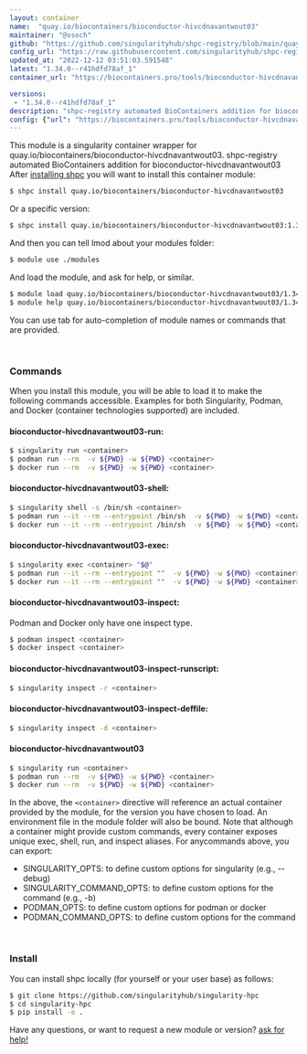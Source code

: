 ```yaml
---
layout: container
name:  "quay.io/biocontainers/bioconductor-hivcdnavantwout03"
maintainer: "@vsoch"
github: "https://github.com/singularityhub/shpc-registry/blob/main/quay.io/biocontainers/bioconductor-hivcdnavantwout03/container.yaml"
config_url: "https://raw.githubusercontent.com/singularityhub/shpc-registry/main/quay.io/biocontainers/bioconductor-hivcdnavantwout03/container.yaml"
updated_at: "2022-12-12 03:51:03.591548"
latest: "1.34.0--r41hdfd78af_1"
container_url: "https://biocontainers.pro/tools/bioconductor-hivcdnavantwout03"

versions:
 - "1.34.0--r41hdfd78af_1"
description: "shpc-registry automated BioContainers addition for bioconductor-hivcdnavantwout03"
config: {"url": "https://biocontainers.pro/tools/bioconductor-hivcdnavantwout03", "maintainer": "@vsoch", "description": "shpc-registry automated BioContainers addition for bioconductor-hivcdnavantwout03", "latest": {"1.34.0--r41hdfd78af_1": "sha256:adeabecd005cc86cdae547f012db1c0cf4ffa68eb91f0449d8e0b35c175a78b4"}, "tags": {"1.34.0--r41hdfd78af_1": "sha256:adeabecd005cc86cdae547f012db1c0cf4ffa68eb91f0449d8e0b35c175a78b4"}, "docker": "quay.io/biocontainers/bioconductor-hivcdnavantwout03"}
---
```


This module is a singularity container wrapper for quay.io/biocontainers/bioconductor-hivcdnavantwout03.
shpc-registry automated BioContainers addition for bioconductor-hivcdnavantwout03
After [installing shpc](#install) you will want to install this container module:


```bash
$ shpc install quay.io/biocontainers/bioconductor-hivcdnavantwout03
```

Or a specific version:

```bash
$ shpc install quay.io/biocontainers/bioconductor-hivcdnavantwout03:1.34.0--r41hdfd78af_1
```

And then you can tell lmod about your modules folder:

```bash
$ module use ./modules
```

And load the module, and ask for help, or similar.

```bash
$ module load quay.io/biocontainers/bioconductor-hivcdnavantwout03/1.34.0--r41hdfd78af_1
$ module help quay.io/biocontainers/bioconductor-hivcdnavantwout03/1.34.0--r41hdfd78af_1
```

You can use tab for auto-completion of module names or commands that are provided.

<br>

### Commands

When you install this module, you will be able to load it to make the following commands accessible.
Examples for both Singularity, Podman, and Docker (container technologies supported) are included.

#### bioconductor-hivcdnavantwout03-run:

```bash
$ singularity run <container>
$ podman run --rm  -v ${PWD} -w ${PWD} <container>
$ docker run --rm  -v ${PWD} -w ${PWD} <container>
```

#### bioconductor-hivcdnavantwout03-shell:

```bash
$ singularity shell -s /bin/sh <container>
$ podman run --it --rm --entrypoint /bin/sh  -v ${PWD} -w ${PWD} <container>
$ docker run --it --rm --entrypoint /bin/sh  -v ${PWD} -w ${PWD} <container>
```

#### bioconductor-hivcdnavantwout03-exec:

```bash
$ singularity exec <container> "$@"
$ podman run --it --rm --entrypoint ""  -v ${PWD} -w ${PWD} <container> "$@"
$ docker run --it --rm --entrypoint ""  -v ${PWD} -w ${PWD} <container> "$@"
```

#### bioconductor-hivcdnavantwout03-inspect:

Podman and Docker only have one inspect type.

```bash
$ podman inspect <container>
$ docker inspect <container>
```

#### bioconductor-hivcdnavantwout03-inspect-runscript:

```bash
$ singularity inspect -r <container>
```

#### bioconductor-hivcdnavantwout03-inspect-deffile:

```bash
$ singularity inspect -d <container>
```



#### bioconductor-hivcdnavantwout03

```bash
$ singularity run <container>
$ podman run --rm  -v ${PWD} -w ${PWD} <container>
$ docker run --rm  -v ${PWD} -w ${PWD} <container>
```


In the above, the `<container>` directive will reference an actual container provided
by the module, for the version you have chosen to load. An environment file in the
module folder will also be bound. Note that although a container
might provide custom commands, every container exposes unique exec, shell, run, and
inspect aliases. For anycommands above, you can export:

 - SINGULARITY_OPTS: to define custom options for singularity (e.g., --debug)
 - SINGULARITY_COMMAND_OPTS: to define custom options for the command (e.g., -b)
 - PODMAN_OPTS: to define custom options for podman or docker
 - PODMAN_COMMAND_OPTS: to define custom options for the command

<br>

### Install

You can install shpc locally (for yourself or your user base) as follows:

```bash
$ git clone https://github.com/singularityhub/singularity-hpc
$ cd singularity-hpc
$ pip install -e .
```

Have any questions, or want to request a new module or version? [ask for help!](https://github.com/singularityhub/singularity-hpc/issues)